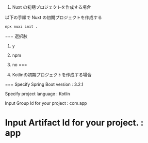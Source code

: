 1. Nuxt の初期プロジェクトを作成する場合

以下の手順で Nuxt の初期プロジェクトを作成する

```
npx nuxi init .
```

===
選択肢
1. y
2. npm
3. no
===

2. Kotlinの初期プロジェクトを作成する場合

===
Specify Spring Boot version : 3.2.1

Specify project language : Kotlin

Input Group Id for your project : com.app

Input Artifact Id for your project. : app
===